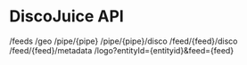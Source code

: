 # DiscoJuice API




/feeds
/geo
/pipe/{pipe}
/pipe/{pipe}/disco
/feed/{feed}/disco
/feed/{feed}/metadata
/logo?entityId={entityid}&feed={feed}


